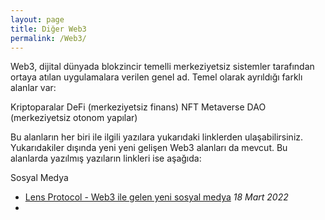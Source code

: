 ```yaml
---
layout: page
title: Diğer Web3
permalink: /Web3/
---
```


Web3, dijital dünyada blokzincir temelli merkeziyetsiz sistemler tarafından ortaya atılan uygulamalara verilen genel ad. Temel olarak ayrıldığı farklı alanlar var: 

Kriptoparalar
DeFi (merkeziyetsiz finans)
NFT
Metaverse
DAO (merkeziyetsiz otonom yapılar)

Bu alanların her biri ile ilgili yazılara yukarıdaki linklerden ulaşabilirsiniz. Yukarıdakiler dışında yeni yeni gelişen Web3 alanları da mevcut. Bu alanlarda yazılmış yazıların linkleri ise aşağıda: 

Sosyal Medya
- [Lens Protocol - Web3 ile gelen yeni sosyal medya](/genel/2022/03/18/lens-web3-ile-gelen-yeni-sosyal-medya.html) *18 Mart 2022*
- 


